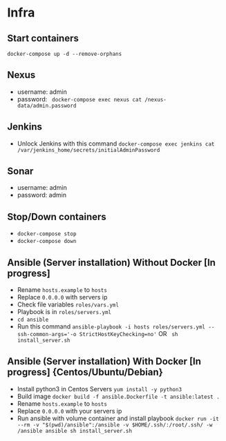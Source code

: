 # Infra

## Start containers

`docker-compose up -d --remove-orphans`

## Nexus

- username: admin
- password: ` docker-compose exec nexus cat /nexus-data/admin.password`

## Jenkins

- Unlock Jenkins with this command `docker-compose exec jenkins cat /var/jenkins_home/secrets/initialAdminPassword`

## Sonar

- username: admin
- password: admin

## Stop/Down containers

- `docker-compose stop `
- `docker-compose down `

## Ansible (Server installation) Without Docker [In progress]

- Rename `hosts.example` to `hosts`
- Replace `0.0.0.0` with servers ip
- Check file variables ```roles/vars.yml```
- Playbook is in ```roles/servers.yml```
- ```cd ansible```
- Run this command
  ```ansible-playbook -i hosts roles/servers.yml --ssh-common-args='-o StrictHostKeyChecking=no'```
  OR
  ``` sh install_server.sh```

## Ansible (Server installation) With Docker [In progress] {Centos/Ubuntu/Debian}

- Install python3 in Centos Servers
  ```yum install -y python3```
- Build image
  ```docker build -f ansible.Dockerfile -t ansible:latest .```
- Rename `hosts.example` to `hosts`
- Replace `0.0.0.0` with your servers ip
- Run ansible with volume container and install playbook
  ```docker run -it --rm -v "$(pwd)/ansible":/ansible -v $HOME/.ssh/:/root/.ssh/ -w /ansible ansible sh install_server.sh```

